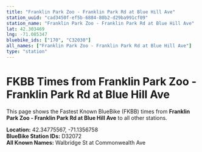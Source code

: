 ```yaml
---
title: "Franklin Park Zoo - Franklin Park Rd at Blue Hill Ave"
station_uuid: "cad3450f-ef5b-6884-80b2-d29ba991cf09"
station_name: "Franklin Park Zoo - Franklin Park Rd at Blue Hill Ave"
lat: 42.303469
lng: -71.085347
bluebike_ids: ["170", "C32030"]
all_names: ["Franklin Park Zoo - Franklin Park Rd at Blue Hill Ave"]
type: "station"
---
```


# FKBB Times from Franklin Park Zoo - Franklin Park Rd at Blue Hill Ave

This page shows the Fastest Known BlueBike (FKBB) times from **Franklin Park Zoo - Franklin Park Rd at Blue Hill Ave** to all other stations.

**Location:** 42.34775567, -71.1356758  
**BlueBike Station IDs:** D32072  
**All Known Names:** Walbridge St at Commonwealth Ave


